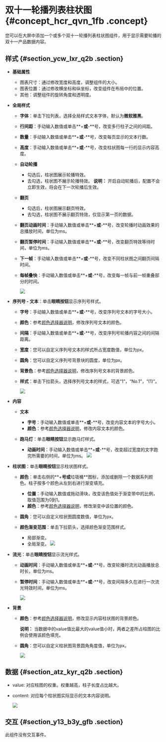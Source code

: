 # 双十一轮播列表柱状图 {#concept_hcr_qvn_1fb .concept}

您可以在大屏中添加一个或多个双十一轮播列表柱状图组件，用于显示需要轮播的双十一产品数据内容。

## 样式 {#section_ycw_lxr_q2b .section}

-   **基础属性**

    -   图表尺寸：通过修改宽度和高度，调整组件的大小。
    -   图表位置：通过修改横坐标和纵坐标，改变组件在布局中的位置。
    -   其他：调整组件的旋转角度和透明度。
-   **全局样式**
    -   **字体**：单击下拉列表，选择全局样式文本字体，默认为**微软雅黑**。
    -   **行间距**：手动输入数值或单击**+**或**-**号，改变多行柱子之间的间距。
    -   **数量**：手动输入数值或单击**+**或**-**号，改变每页显示的文本行数。
    -   **高度**：手动输入数值或单击**+**或**-**号，改变柱状图每一行的显示内容高度。
    -   **自动轮播**

        -   勾选后，柱状图展示轮播特效。
        -   去勾选，柱状图不展示轮播特效。
        **说明：** 开启自动轮播后，配置不会立即生效，将会在下一次轮播后生效。

    -   **翻页**
        -   勾选后，柱状图展示翻页特效。
        -   去勾选，柱状图不展示翻页特效，仅显示第一页的数据。
    -   **翻页动画时间**：手动输入数值或单击**+**或**-**号，改变轮播时动画效果的总播放时间，单位为ms。
    -   **翻页暂停时间**：手动输入数值或单击**+**或**-**号，改变翻页特效等待时间，单位为ms。
    -   **下一帧**：手动输入数值或单击**+**或**-**号，改变不同柱状图之间翻页间隔时间。
    -   **每帧叠快**：手动输入数值或单击**+**或**-**号，改变每一帧与前一帧重叠部分的时间。

        ![](http://static-aliyun-doc.oss-cn-hangzhou.aliyuncs.com/assets/img/20188/155116972811275_zh-CN.png)

-   **序列号 - 文本**：单击**眼睛按钮**显示序列号样式。
    -   **字号**：手动输入数值或单击**+**或**-**号，改变序列号文本的字号大小。
    -   **颜色**：参考[颜色选择器说明](cn.zh-CN/用户指南/管理组件/设置组件样式/配置项说明.md#section_kdw_vj4_t2b)，修改序列号文本的颜色。
    -   **间隔**：手动输入数值或单击**+**或**-**号，改变序列号轮播内容之间的间隔距离。
    -   **宽度**：您可以自定义序列号文本的样式所占宽度数值，单位为px。
    -   **圆角**：您可以自定义序列号背景块的圆度，单位为px。
    -   **背景色**：参考[颜色选择器说明](cn.zh-CN/用户指南/管理组件/设置组件样式/配置项说明.md#section_kdw_vj4_t2b)，修改序列号文本的背景颜色。
    -   **样式**：单击下拉箭头，选择序列号文本的样式，可选“1”，“No.1”，“\(1\)”。

        ![](http://static-aliyun-doc.oss-cn-hangzhou.aliyuncs.com/assets/img/20188/155116972811277_zh-CN.png)

-   **内容**
    -   **文本**
        -   **字号**：手动输入数值或单击**+**或**-**号，改变内容文本的字号大小。
        -   **颜色**：参考[颜色选择器说明](cn.zh-CN/用户指南/管理组件/设置组件样式/配置项说明.md#section_kdw_vj4_t2b)，修改内容文本的颜色。
    -   **跑马灯**：单击**眼睛按钮**显示跑马灯样式。

        -   **动画时间**：手动输入数值或单击**+**或**-**号，改变超过宽度的文字跑完所需要的时间，单位为ms。
        ![](http://static-aliyun-doc.oss-cn-hangzhou.aliyuncs.com/assets/img/20188/155116972811286_zh-CN.png)

-   **柱状图**：单击**眼睛按钮**显示柱状图样式。
    -   **颜色**：单击右侧的**+**号或**垃圾桶**图标，添加或删除一个数据系列颜色。柱子按多个颜色从左到右进行渐变填充。
        -   **位置**：手动输入数值或拖动滑块，改变该色值处于渐变带中的比例，取值范围为0到1。
        -   **颜色**：参考[颜色选择器说明](cn.zh-CN/用户指南/管理组件/设置组件样式/配置项说明.md#section_kdw_vj4_t2b)，修改渐变中该位置的颜色。
    -   **圆角**：您可以自定义柱状图圆度数值，单位为px。
    -   **颜色渐变范围**：单击下拉箭头，选择颜色渐变范围样式。

        -   局部渐变。
        -   全局渐变。
        ![](http://static-aliyun-doc.oss-cn-hangzhou.aliyuncs.com/assets/img/20188/155116972811287_zh-CN.png)

-   **流光**：单击**眼睛按钮**显示流光样式。
    -   **动画时间**：手动输入数值或单击**+**或**-**号，改变轮播时流光动画播放总时长，单位为ms。
    -   **暂停时间**：手动输入数值或单击**+**或**-**号，改变间隔多久在进行一次流光特效时间，单位为ms。

        ![](http://static-aliyun-doc.oss-cn-hangzhou.aliyuncs.com/assets/img/20188/155116972811288_zh-CN.png)

-   **背景**
    -   **颜色**：参考[颜色选择器说明](cn.zh-CN/用户指南/管理组件/设置组件样式/配置项说明.md#section_kdw_vj4_t2b)，修改显示内容柱状图的背景颜色。

        **说明：** 当数据中的value值比最大的value值小时，两者之差所占柱图的比例会使用该颜色填充。

    -   **圆角**：您可以自定义柱状图背景圆角角度值，单位为px。

        ![](http://static-aliyun-doc.oss-cn-hangzhou.aliyuncs.com/assets/img/20188/155116972811289_zh-CN.png)


## 数据 {#section_atz_kyr_q2b .section}

-   value: 对应柱图的权重。权重越高，柱子长度占比越大。
-   content: 对应每个柱状图实际显示的文本内容说明。

    ![](http://static-aliyun-doc.oss-cn-hangzhou.aliyuncs.com/assets/img/20188/155116972811290_zh-CN.png)


## 交互 {#section_y13_b3y_gfb .section}

此组件没有交互事件。

